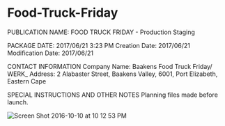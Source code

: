# Food-Truck-Friday

PUBLICATION NAME: FOOD TRUCK FRIDAY - Production Staging

PACKAGE DATE: 2017/06/21 3:23 PM
Creation Date: 2017/06/21
Modification Date: 2017/06/21

CONTACT INFORMATION
Company Name: Baakens Food Truck Friday/ WERK_
Address: 2 Alabaster Street, Baakens Valley, 6001, Port Elizabeth, Eastern Cape

SPECIAL INSTRUCTIONS AND OTHER NOTES
Planning files made before launch.  

![Screen Shot 2016-10-10 at 10 12 53 PM](https://user-images.githubusercontent.com/26520289/61286665-98786880-a7c3-11e9-8ab9-2fa94324dfca.png)
